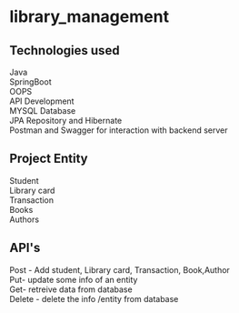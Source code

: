 # library_management
## Technologies used
Java <br/>
SpringBoot <br/>
OOPS <br/>
API Development <br/>
MYSQL Database <br/>
JPA Repository and Hibernate <br/>
Postman and Swagger for interaction with backend server <br/>

## Project Entity
Student <br/>
Library card <br/>
Transaction <br/>
Books <br/>
Authors <br/>

## API's
Post - Add student, Library card, Transaction, Book,Author <br/>
Put- update some info of an entity <br/>
Get- retreive data from database <br/>
Delete - delete the info /entity from database
